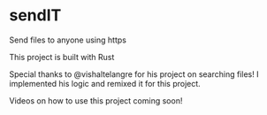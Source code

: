 # sendIT
Send files to anyone using https

This project is built with Rust

Special thanks to @vishaltelangre for his project on searching files! I implemented his logic and remixed it for this project.

Videos on how to use this project coming soon!

